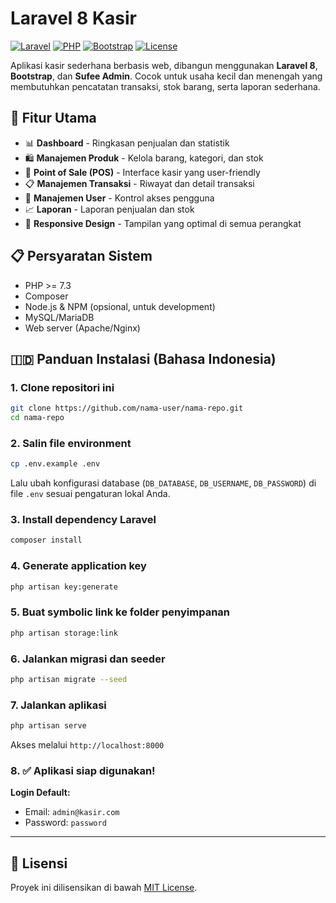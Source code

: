 # Laravel 8 Kasir

[![Laravel](https://img.shields.io/badge/Laravel-8.x-red.svg)](https://laravel.com)
[![PHP](https://img.shields.io/badge/PHP-%5E7.3-blue.svg)](https://php.net)
[![Bootstrap](https://img.shields.io/badge/Bootstrap-4.x-purple.svg)](https://getbootstrap.com)
[![License](https://img.shields.io/badge/License-MIT-green.svg)](LICENSE)

Aplikasi kasir sederhana berbasis web, dibangun menggunakan **Laravel 8**, **Bootstrap**, dan **Sufee Admin**. Cocok untuk usaha kecil dan menengah yang membutuhkan pencatatan transaksi, stok barang, serta laporan sederhana.

## 🌟 Fitur Utama

-   📊 **Dashboard** - Ringkasan penjualan dan statistik
-   🛍️ **Manajemen Produk** - Kelola barang, kategori, dan stok
-   🧾 **Point of Sale (POS)** - Interface kasir yang user-friendly
-   📋 **Manajemen Transaksi** - Riwayat dan detail transaksi
-   👥 **Manajemen User** - Kontrol akses pengguna
-   📈 **Laporan** - Laporan penjualan dan stok
-   🎨 **Responsive Design** - Tampilan yang optimal di semua perangkat

## 📋 Persyaratan Sistem

-   PHP >= 7.3
-   Composer
-   Node.js & NPM (opsional, untuk development)
-   MySQL/MariaDB
-   Web server (Apache/Nginx)

## 🇮🇩 Panduan Instalasi (Bahasa Indonesia)

### 1. **Clone repositori ini**

```bash
git clone https://github.com/nama-user/nama-repo.git
cd nama-repo
```

### 2. **Salin file environment**

```bash
cp .env.example .env
```

Lalu ubah konfigurasi database (`DB_DATABASE`, `DB_USERNAME`, `DB_PASSWORD`) di file `.env` sesuai pengaturan lokal Anda.

### 3. **Install dependency Laravel**

```bash
composer install
```

### 4. **Generate application key**

```bash
php artisan key:generate
```

### 5. **Buat symbolic link ke folder penyimpanan**

```bash
php artisan storage:link
```

### 6. **Jalankan migrasi dan seeder**

```bash
php artisan migrate --seed
```

### 7. **Jalankan aplikasi**

```bash
php artisan serve
```

Akses melalui `http://localhost:8000`

### 8. ✅ **Aplikasi siap digunakan!**

**Login Default:**

-   Email: `admin@kasir.com`
-   Password: `password`

---

## 📝 Lisensi

Proyek ini dilisensikan di bawah [MIT License](LICENSE).
